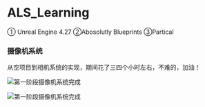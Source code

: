 # ALS_Learning

 ① Unreal Engine 4.27 
 ②Abosolutly Blueprints 
 ③Partical 

### 摄像机系统

从空项目到相机系统的实现，期间花了三四个小时左右，不难的，加油！

![第一阶段摄像机系统完成](CameraSystem1.gif) 

![第一阶段摄像机系统完成](CameraSystem2.gif) 
